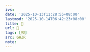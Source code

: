 ```yaml
---
ivs:
date: '2025-10-13T11:28:55+08:00'
lastmod: '2025-10-14T06:42:23+08:00'
title: 󰟗
url: 󰟗
tags: [照]
src: GHZR
note:
---
```

